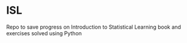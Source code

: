 # ISL
Repo to save progress on Introduction to Statistical Learning book and exercises solved using Python
